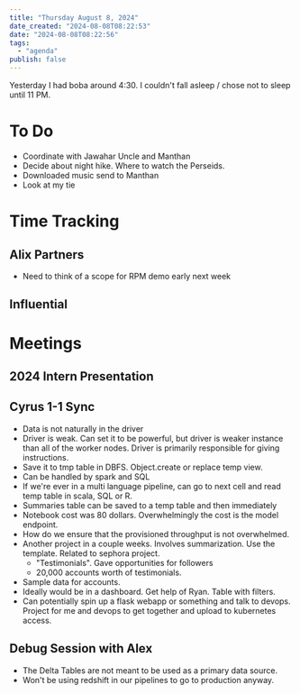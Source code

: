 ```yaml
---
title: "Thursday August 8, 2024"
date_created: "2024-08-08T08:22:53"
date: "2024-08-08T08:22:56"
tags:
  - "agenda"
publish: false  
---
```

Yesterday I had boba around 4:30. I couldn't fall asleep / chose not to sleep until 11 PM. 

# To Do
- Coordinate with Jawahar Uncle and Manthan
- Decide about night hike. Where to watch the Perseids. 
- Downloaded music send to Manthan
- Look at my tie

# Time Tracking
## Alix Partners
- Need to think of a scope for RPM demo early next week

## Influential

# Meetings
## 2024 Intern Presentation
## Cyrus 1-1 Sync
- Data is not naturally in the driver
- Driver is weak. Can set it to be powerful, but driver is weaker instance than all of the worker nodes. Driver is primarily responsible for giving instructions.
- Save it to tmp table in DBFS. Object.create or replace temp view.
- Can be handled by spark and SQL
- If we're ever in a multi language pipeline, can go to next cell and read temp table in scala, SQL or R.
- Summaries table can be saved to a temp table and then immediately
- Notebook cost was 80 dollars. Overwhelmingly the cost is the model endpoint.
- How do we ensure that the provisioned throughput is not overwhelmed.
- Another project in a couple weeks. Involves summarization. Use the template. Related to sephora project.
  - "Testimonials". Gave opportunities for followers 
  - 20,000 accounts worth of testimonials.
- Sample data for accounts. 
- Ideally would be in a dashboard. Get help of Ryan. Table with filters. 
- Can potentially spin up a flask webapp or something and talk to devops. Project for me and devops to get together and upload to kubernetes access. 

## Debug Session with Alex
- The Delta Tables are not meant to be used as a primary data source. 
- Won't be using redshift in our pipelines to go to production anyway.
